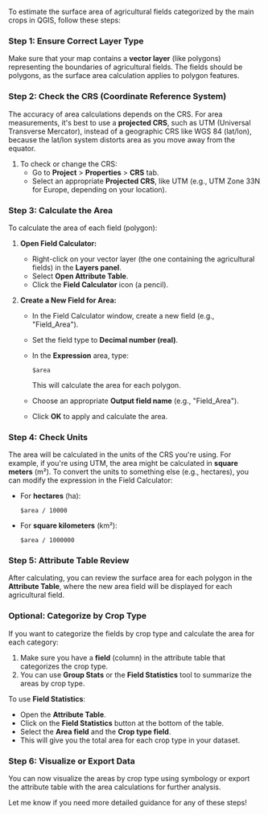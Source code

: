 To estimate the surface area of agricultural fields categorized by the main crops in QGIS, follow these steps:

### Step 1: Ensure Correct Layer Type
Make sure that your map contains a **vector layer** (like polygons) representing the boundaries of agricultural fields. The fields should be polygons, as the surface area calculation applies to polygon features.

### Step 2: Check the CRS (Coordinate Reference System)
The accuracy of area calculations depends on the CRS. For area measurements, it's best to use a **projected CRS**, such as UTM (Universal Transverse Mercator), instead of a geographic CRS like WGS 84 (lat/lon), because the lat/lon system distorts area as you move away from the equator.

1. To check or change the CRS:
   - Go to **Project** > **Properties** > **CRS** tab.
   - Select an appropriate **Projected CRS**, like UTM (e.g., UTM Zone 33N for Europe, depending on your location).

### Step 3: Calculate the Area
To calculate the area of each field (polygon):

1. **Open Field Calculator:**
   - Right-click on your vector layer (the one containing the agricultural fields) in the **Layers panel**.
   - Select **Open Attribute Table**.
   - Click the **Field Calculator** icon (a pencil).

2. **Create a New Field for Area:**
   - In the Field Calculator window, create a new field (e.g., "Field_Area").
   - Set the field type to **Decimal number (real)**.
   - In the **Expression** area, type:  
     ```
     $area
     ```
     This will calculate the area for each polygon.

   - Choose an appropriate **Output field name** (e.g., "Field_Area").
   - Click **OK** to apply and calculate the area.

### Step 4: Check Units
The area will be calculated in the units of the CRS you're using. For example, if you're using UTM, the area might be calculated in **square meters** (m²). To convert the units to something else (e.g., hectares), you can modify the expression in the Field Calculator:

- For **hectares** (ha):  
  ```
  $area / 10000
  ```
- For **square kilometers** (km²):  
  ```
  $area / 1000000
  ```

### Step 5: Attribute Table Review
After calculating, you can review the surface area for each polygon in the **Attribute Table**, where the new area field will be displayed for each agricultural field.

### Optional: Categorize by Crop Type
If you want to categorize the fields by crop type and calculate the area for each category:

1. Make sure you have a **field** (column) in the attribute table that categorizes the crop type.
2. You can use **Group Stats** or the **Field Statistics** tool to summarize the areas by crop type.

To use **Field Statistics**:
- Open the **Attribute Table**.
- Click on the **Field Statistics** button at the bottom of the table.
- Select the **Area field** and the **Crop type field**.
- This will give you the total area for each crop type in your dataset.

### Step 6: Visualize or Export Data
You can now visualize the areas by crop type using symbology or export the attribute table with the area calculations for further analysis.

Let me know if you need more detailed guidance for any of these steps!
